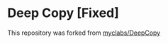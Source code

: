 # Deep Copy [Fixed]

This repository was forked from [myclabs/DeepCopy](https://github.com/myclabs/DeepCopy)

